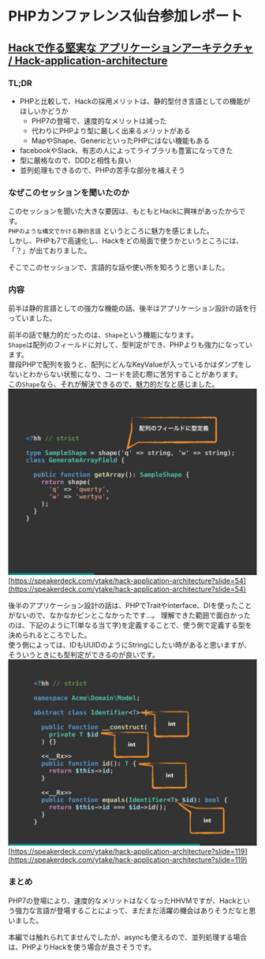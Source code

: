 # PHPカンファレンス仙台参加レポート
## [Hackで作る堅実な アプリケーションアーキテクチャ / Hack-application-architecture](https://speakerdeck.com/ytake/hack-application-architecture)
### TL;DR
* PHPと比較して、Hackの採用メリットは、静的型付き言語としての機能がほしいかどうか
  * PHP7の登場で、速度的なメリットは減った
  * 代わりにPHPより型に厳しく出来るメリットがある
  * MapやShape、GenericといったPHPにはない機能もある
* facebookやSlack、有志の人によってライブラリも豊富になってきた
* 型に厳格なので、DDDと相性も良い
* 並列処理もできるので、PHPの苦手な部分を補えそう

### なぜこのセッションを聞いたのか
このセッションを聞いた大きな要因は、もともとHackに興味があったからです。  
`PHPのような構文でかける静的言語` というところに魅力を感じました。  
しかし、PHPも7で高速化し、Hackをどの局面で使うかというところには、「？」が出ておりました。  

そこでこのセッションで、言語的な話や使い所を知ろうと思いました。

### 内容
前半は静的言語としての強力な機能の話、後半はアプリケーション設計の話を行っていました。  

前半の話で魅力的だったのは、`Shape`という機能になります。  
`Shape`は配列のフィールドに対して、型判定ができ、PHPよりも強力になっています。  
普段PHPで配列を扱うと、配列にどんなKeyValueが入っているかはダンプをしないとわからない状態になり、コードを読む際に苦労することがあります。  
この`Shape`なら、それが解決できるので、魅力的だなと感じました。 
![HackのShape](./img/hack_shape.png "Hackで作る堅実な アプリケーションアーキテクチャ / Hack-application-architecture")[https://speakerdeck.com/ytake/hack-application-architecture?slide=54](https://speakerdeck.com/ytake/hack-application-architecture?slide=54)

後半のアプリケーション設計の話は、PHPでTraitやinterface、DIを使ったことがないので、なかなかピンとこなかったです…。
理解できた範囲で面白かったのは、下記のようにT(単なる当て字)を定義することで、使う側で定義する型を決められるところでした。  
使う側によっては、IDもUUIDのようにStringにしたい時があると思いますが、そういうときにも型判定ができるのが良いです。
![HackでDI](./img/hack_di.png "Hackで作る堅実な アプリケーションアーキテクチャ / Hack-application-architecture")[https://speakerdeck.com/ytake/hack-application-architecture?slide=119](https://speakerdeck.com/ytake/hack-application-architecture?slide=119)
### まとめ
PHP7の登場により、速度的なメリットはなくなったHHVMですが、Hackという強力な言語が登場することによって、まだまだ活躍の機会はありそうだなと思いました。  

本編では触れられてませんでしたが、asyncも使えるので、並列処理する場合は、PHPよりHackを使う場合が良さそうです。